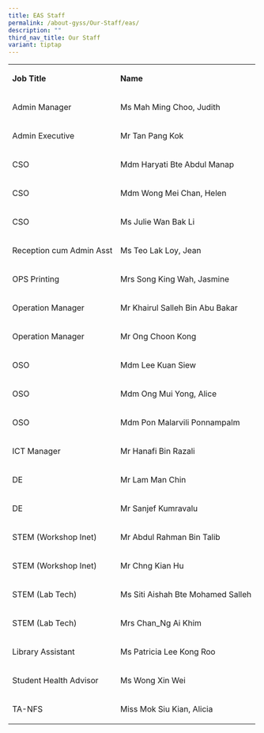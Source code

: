 ```yaml
---
title: EAS Staff
permalink: /about-gyss/Our-Staff/eas/
description: ""
third_nav_title: Our Staff
variant: tiptap
---
```

<table><tbody><tr><td rowspan="1" colspan="1"><p><strong>Job Title</strong></p></td><td rowspan="1" colspan="1"><p><strong>Name</strong></p></td></tr><tr><td rowspan="1" colspan="1"><p>Admin Manager</p></td><td rowspan="1" colspan="1"><p>Ms Mah Ming Choo, Judith</p></td></tr><tr><td rowspan="1" colspan="1"><p>Admin Executive</p></td><td rowspan="1" colspan="1"><p>Mr Tan Pang Kok</p></td></tr><tr><td rowspan="1" colspan="1"><p>CSO</p></td><td rowspan="1" colspan="1"><p>Mdm Haryati Bte Abdul Manap</p></td></tr><tr><td rowspan="1" colspan="1"><p>CSO</p></td><td rowspan="1" colspan="1"><p>Mdm Wong Mei Chan, Helen</p></td></tr><tr><td rowspan="1" colspan="1"><p>CSO</p></td><td rowspan="1" colspan="1"><p>Ms Julie Wan Bak Li</p></td></tr><tr><td rowspan="1" colspan="1"><p>Reception cum Admin Asst</p></td><td rowspan="1" colspan="1"><p>Ms Teo Lak Loy, Jean</p></td></tr><tr><td rowspan="1" colspan="1"><p>OPS Printing</p></td><td rowspan="1" colspan="1"><p>Mrs Song King Wah, Jasmine</p></td></tr><tr><td rowspan="1" colspan="1"><p>Operation Manager</p></td><td rowspan="1" colspan="1"><p>Mr Khairul Salleh Bin Abu Bakar</p><p></p></td></tr><tr><td rowspan="1" colspan="1"><p>Operation Manager</p></td><td rowspan="1" colspan="1"><p>Mr Ong Choon Kong</p></td></tr><tr><td rowspan="1" colspan="1"><p>OSO</p></td><td rowspan="1" colspan="1"><p>Mdm Lee Kuan Siew</p></td></tr><tr><td rowspan="1" colspan="1"><p>OSO</p></td><td rowspan="1" colspan="1"><p>Mdm Ong Mui Yong, Alice</p></td></tr><tr><td rowspan="1" colspan="1"><p>OSO</p></td><td rowspan="1" colspan="1"><p>Mdm Pon Malarvili Ponnampalm</p></td></tr><tr><td rowspan="1" colspan="1"><p>ICT Manager</p><p></p></td><td rowspan="1" colspan="1"><p>Mr Hanafi Bin Razali</p></td></tr><tr><td rowspan="1" colspan="1"><p>DE</p></td><td rowspan="1" colspan="1"><p>Mr Lam Man Chin</p></td></tr><tr><td rowspan="1" colspan="1"><p>DE</p></td><td rowspan="1" colspan="1"><p>Mr Sanjef Kumravalu</p></td></tr><tr><td rowspan="1" colspan="1"><p>STEM (Workshop Inet)</p></td><td rowspan="1" colspan="1"><p>Mr Abdul Rahman Bin Talib</p></td></tr><tr><td rowspan="1" colspan="1"><p>STEM (Workshop Inet)</p></td><td rowspan="1" colspan="1"><p>Mr Chng Kian Hu</p></td></tr><tr><td rowspan="1" colspan="1"><p>STEM (Lab Tech)</p></td><td rowspan="1" colspan="1"><p>Ms Siti Aishah Bte Mohamed Salleh</p></td></tr><tr><td rowspan="1" colspan="1"><p>STEM (Lab Tech)</p></td><td rowspan="1" colspan="1"><p>Mrs Chan_Ng Ai Khim</p></td></tr><tr><td rowspan="1" colspan="1"><p>Library Assistant</p></td><td rowspan="1" colspan="1"><p>Ms Patricia Lee Kong Roo</p></td></tr><tr><td rowspan="1" colspan="1"><p>Student Health Advisor</p></td><td rowspan="1" colspan="1"><p>Ms Wong Xin Wei</p></td></tr><tr><td rowspan="1" colspan="1"><p>TA-NFS</p></td><td rowspan="1" colspan="1"><p>Miss Mok Siu Kian, Alicia</p></td></tr></tbody></table><p></p>